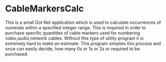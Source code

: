 # CableMarkersCalc
This is a small Dot Net application which is used to calculate occurrences of numerals within a specified integer range. This is required in order to purchase specific quantities of cable markers used for numbering video,audio,network cables. Without this type of utility program it is extremely hard to make an estimate. This program simplies this process and once can easily decide, how many 0s or 1s or 2s or required to be purchased.



